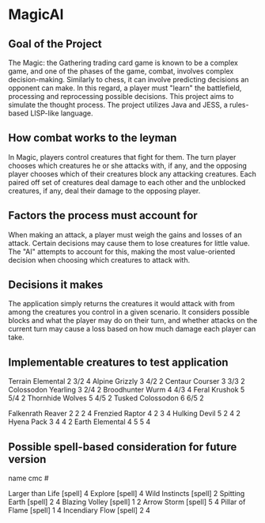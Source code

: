 # MagicAI
## Goal of the Project
The Magic: the Gathering trading card game is known to be a complex game, and one of the phases of the game, combat, involves complex decision-making. Similarly to chess, it can involve predicting decisions an opponent can make. In this regard, a player must "learn" the battlefield, processing and reprocessing possible decisions. This project aims to simulate the thought process. The project utilizes Java and JESS, a rules-based LISP-like language.

## How combat works to the leyman
In Magic, players control creatures that fight for them. The turn player chooses which creatures he or she attacks with, if any, and the opposing player chooses which of their creatures block any attacking creatures. Each paired off set of creatures deal damage to each other and the unblocked creatures, if any, deal their damage to the opposing player.

## Factors the process must account for
When making an attack, a player must weigh the gains and losses of an attack. Certain decisions may cause them to lose creatures for little value. The "AI" attempts to account for this, making the most value-oriented decision when choosing which creatures to attack with.

## Decisions it makes
The application simply returns the creatures it would attack with from among the creatures you control in a given scenario. It considers possible blocks and what the player may do on their turn, and whether attacks on the current turn may cause a loss based on how much damage each player can take.




## Implementable creatures to test application

Terrain Elemental 2 3/2 4
Alpine Grizzly 3 4/2 2
Centaur Courser 3 3/3 2
Colossodon Yearling 3 2/4 2
Broodhunter Wurm 4 4/3 4
Feral Krushok 5 5/4 2
Thornhide Wolves 5 4/5 2
Tusked Colossodon 6 6/5 2

Falkenrath Reaver 2 2 2 4
Frenzied Raptor 4 2 3 4
Hulking Devil 5 2 4 2
Hyena Pack 3 4 4 2
Earth Elemental 4 5 5 4

## Possible spell-based consideration for future version
name cmc #

Larger than Life [spell] 4
Explore [spell] 4
Wild Instincts [spell] 2
Spitting Earth [spell] 2 4
Blazing Volley [spell] 1 2
Arrow Storm [spell] 5 4
Pillar of Flame [spell] 1 4
Incendiary Flow [spell] 2 4
